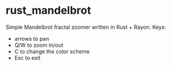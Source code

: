 # rust_mandelbrot

Simple Mandelbrot fractal zoomer written in Rust + Rayon.
Keys:
- arrows to pan
- Q/W to zoom in/out
- C to change the color scheme
- Esc to exit
